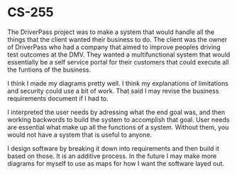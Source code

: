 # CS-255

The DriverPass project was to make a system that would handle all the things that the client wanted their business to do. The client was the owner of DriverPass who had a company that aimed to improve peoples driving test outcomes at the DMV. They wanted a multifunctional system that would essentially be a self service portal for their customers that could execute all the funtions of the business.

I think I made my diagrams pretty well. I think my explanations of limitations and security could use a bit of work. That said I may revise the business requirements document if I had to.

I interpreted the user needs by adressing what the end goal was, and then working backwords to build the system to accomplish that goal. User needs are essential what make up all the functions of a system. Without them, you would not have a system that is useful to anyone.
 
I design software by breaking it down into requirements and then build it based on those. It is an additive process. In the future I may make more diagrams for myself to use as maps for how I want the software layed out.
